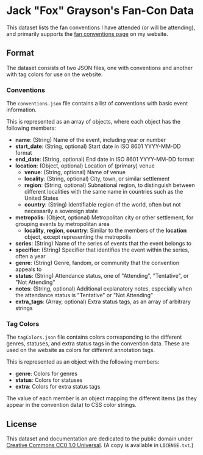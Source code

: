 # Jack "Fox" Grayson's Fan-Con Data

This dataset lists the fan conventions I have attended (or will be attending), and primarily supports the [fan conventions page](https://www.jackgraysonfox.xyz/fancons/) on my website.

## Format

The dataset consists of two JSON files, one with conventions and another with tag colors for use on the website.

### Conventions

The `conventions.json` file contains a list of conventions with basic event information.

This is represented as an array of objects, where each object has the following members:

* **name**: (String) Name of the event, including year or number
* **start_date**: (String, optional) Start date in ISO 8601 YYYY-MM-DD format
* **end_date**: (String, optional) End date in ISO 8601 YYYY-MM-DD format
* **location**: (Object, optional) Location of (primary) venue
	* **venue**: (String, optional) Name of venue
	* **locality**: (String, optional) City, town, or similar settlement
	* **region**: (String, optional) Subnational region, to distinguish between different localities with the same name in countries such as the United States
	* **country**: (String) Identifiable region of the world, often but not necessarily a sovereign state
* **metropolis**: (Object, optional) Metropolitan city or other settlement, for grouping events by metropolitan area
	* **locality**, **region**, **country**: Similar to the members of the **location** object, except representing the metropolis
* **series**: (String) Name of the series of events that the event belongs to
* **specifier**: (String) Specifier that identifies the event within the series, often a year
* **genre**: (String) Genre, fandom, or community that the convention appeals to
* **status**: (String) Attendance status, one of "Attending", "Tentative", or "Not Attending"
* **notes**: (String, optional) Additional explanatory notes, especially when the attendance status is "Tentative" or "Not Attending"
* **extra_tags**: (Array, optional) Extra status tags, as an array of arbitrary strings

### Tag Colors

The `tagColors.json` file contains colors corresponding to the different genres, statuses, and extra status tags in the convention data. These are used on the website as colors for different annotation tags.

This is represented as an object with the following members:

* **genre**: Colors for genres
* **status**: Colors for statuses
* **extra**: Colors for extra status tags

The value of each member is an object mapping the different items (as they appear in the convention data) to CSS color strings.

## License

This dataset and documentation are dedicated to the public domain under [Creative Commons CC0 1.0 Universal](https://creativecommons.org/publicdomain/zero/1.0/). (A copy is available in `LICENSE.txt`.)
